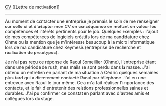 [CV](CV_Philippe_Mutkowski.pdf)
[[Lettre de motivation]]
___ 
Au moment de contacter une entreprise je prenais le soin de me renseigner sur celle ci et d'adapter mon CV en conséquence en mettant en valeur les compétences et intérêts pertinents pour le job. Quelques exemples : l'ajout de mes compétences de logiciels créatifs lors de ma candidature chez Ohme ou la mention que je m'intéresse beaucoup à la micro informatique lors de ma candidature chez Keymesis (entreprise de recherche et réalisation de prototypes). 

Je n'ai pas reçu de réponse de Raoul Someillier (Ohme), l'entreprise étant dans une période de rush, mes mails se sont perdu dans la masse. J'ai obtenu un entretien en parlant de ma situation à Cédric quelques semaines plus tard qui a directement contacté Raoul par téléphone. J'ai eu une entrevue avec Raoul le jour même. Cela m'a fait réaliser l'importance des contacts, et le fait d'entretenir des relations professionnelles saines et durables. J'ai pu confirmer ce constat en parlant avec d'autres amis et collègues lors du stage. 